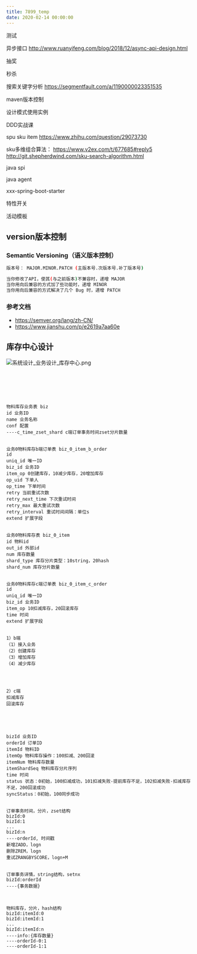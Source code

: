 ```yaml
---
title: 7899_temp
date: 2020-02-14 00:00:00
---
```



测试


异步接口
http://www.ruanyifeng.com/blog/2018/12/async-api-design.html

抽奖

秒杀

搜索关键字分析
https://segmentfault.com/a/1190000023351535

maven版本控制

设计模式使用实例

DDD实战课

spu sku item
https://www.zhihu.com/question/29073730

sku多维组合算法：
https://www.v2ex.com/t/677685#reply5
http://git.shepherdwind.com/sku-search-algorithm.html

java spi

java agent

xxx-spring-boot-starter

特性开关

活动模板



## version版本控制

### Semantic Versioning（语义版本控制）
``` bash
版本号： MAJOR.MINOR.PATCH (主版本号.次版本号.补丁版本号)

当你修改了API，使其(与之前版本)不兼容时，递增 MAJOR
当你用向后兼容的方式加了些功能时，递增 MINOR
当你用向后兼容的方式解决了几个 Bug 时，递增 PATCH
```

### 参考文档
* https://semver.org/lang/zh-CN/
* https://www.jianshu.com/p/e2619a7aa60e


## 库存中心设计



![系统设计_业务设计_库存中心.png](../../../resource/系统设计_业务设计_库存中心.png)
```






物料库存业务表 biz
id 业务ID
name 业务名称
conf 配置
----c_time_zset_shard c端订单事务时间zset分片数量 


业务0物料库存b端订单表 biz_0_item_b_order
id
uniq_id 唯一ID
biz_id 业务ID
item_op 0创建库存，10减少库存，20增加库存
op_uid 下单人
op_time 下单时间
retry 当前重试次数
retry_next_time 下次重试时间
retry_max 最大重试次数
retry_interval 重试时间间隔：单位s
extend 扩展字段


业务0物料库存表 biz_0_item
id 物料id
out_id 外部id
num 库存数量
shard_type 库存分片类型：10string，20hash
shard_num 库存分片数量


业务0物料库存c端订单表 biz_0_item_c_order
id
uniq_id 唯一ID
biz_id 业务ID
item_op 10扣减库存，20回滚库存
time 时间
extend 扩展字段


1）b端
（1）接入业务
（2）创建库存
（3）增加库存
（4）减少库存




2）c端
扣减库存
回滚库存





bizId 业务ID
orderId 订单ID
itemId 物料ID
itemOp 物料库存操作：100扣减、200回滚
itemNum 物料库存数量
itemShardSeq 物料库存分片序列
time 时间
status 状态：0初始，100扣减成功，101扣减失败-提前库存不足，102扣减失败-扣减库存不足，200回滚成功
syncStatus：0初始，100同步成功


订单事务时间，分片，zset结构
bizId:0
bizId:1
...
bizId:n
----orderId, 时间戳
新增ZADD，logn
删除ZREM，logn
重试ZRANGBYSCORE，logn+M


订单事务详情，string结构，setnx
bizId:orderId
----{事务数据}



物料库存，分片，hash结构
bizId:itemId:0
bizId:itemId:1
...
bizId:itemId:n
----info:{库存数量}
----orderId-0:1
----orderId-1:1





```




